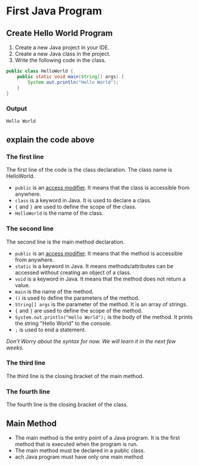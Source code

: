 # First Java Program

## Create Hello World Program

1. Create a new Java project in your IDE.
2. Create a new Java class in the project.
3. Write the following code in the class.

```java
public class HelloWorld {
    public static void main(String[] args) {
        System.out.println("Hello World");
    }
}
```

### Output

```java
Hello World
```

## explain the code above

### The first line

The first line of the code is the class declaration. The class name is HelloWorld.

* `public` is an [access modifier](Access%20Modifiers.md). It means that the class is accessible from anywhere.
* `class` is a keyword in Java. It is used to declare a class.
* `{` and `}` are used to define the scope of the class.
* `HelloWorld` is the name of the class.

### The second line

The second line is the main method declaration.

* `public` is an [access modifier](Access%20Modifiers.md). It means that the method is accessible from anywhere.
* `static` is a keyword in Java. It means methods/attributes can be accessed without creating an object of a class.
* `void` is a keyword in Java. It means that the method does not return a value.
* `main` is the name of the method.
* `()` is used to define the parameters of the method.
* `String[] args` is the parameter of the method. It is an array of strings.
* `{` and `}` are used to define the scope of the method.
* `System.out.println("Hello World");` is the body of the method. It prints the string "Hello World" to the console.
* `;` is used to end a statement.

_Don't Worry about the syntax for now. We will learn it in the next few weeks._

### The third line

The third line is the closing bracket of the main method.

### The fourth line

The fourth line is the closing bracket of the class.

## Main Method

* The main method is the entry point of a Java program. It is the first method that is executed when the program is run.
* The main method must be declared in a public class.
* ach Java program must have only one main method.

